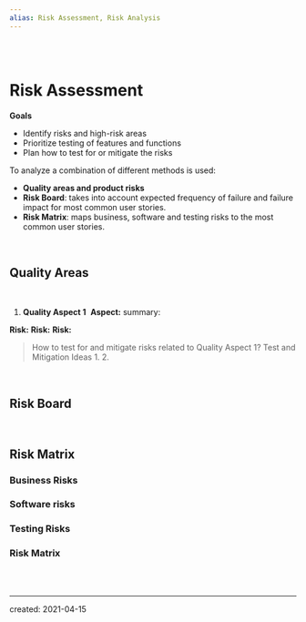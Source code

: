 ```yaml
---
alias: Risk Assessment, Risk Analysis
---
```


<br/>
<br/>

#  Risk Assessment

**Goals**
 - Identify risks and high-risk areas
 - Prioritize testing of features and functions
 - Plan how to test for or mitigate the risks


To analyze a combination of different methods is used: 
 - **Quality areas and product risks** 
 - **Risk Board**: takes into account expected frequency of failure and failure impact for most common user stories.
 - **Risk Matrix**: maps business, software and testing risks to the most common user stories.


&nbsp;
## Quality Areas
&nbsp;
1. **Quality Aspect 1**&nbsp;
**Aspect:** summary:

**Risk:** 
**Risk:** 
**Risk:** 

>How to test for and mitigate risks related to Quality Aspect 1?
>Test and Mitigation Ideas
>1. 
>2.

&nbsp;
## Risk Board

&nbsp;

## Risk Matrix

### Business Risks

	
### Software risks


### Testing Risks
	
	
### Risk Matrix

<br/>
<br/>

___

created:  2021-04-15
